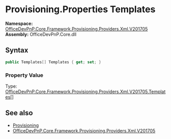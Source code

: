 # Provisioning.Properties Templates
  

**Namespace:** [OfficeDevPnP.Core.Framework.Provisioning.Providers.Xml.V201705](OfficeDevPnP.Core.Framework.Provisioning.Providers.Xml.V201705.md)  
**Assembly:** OfficeDevPnP.Core.dll  
## Syntax
```C#
public Templates[] Templates { get; set; }
```

### Property Value
Type: [OfficeDevPnP.Core.Framework.Provisioning.Providers.Xml.V201705.Templates[]](OfficeDevPnP.Core.Framework.Provisioning.Providers.Xml.V201705.Templates.md)  

## See also
- [Provisioning](OfficeDevPnP.Core.Framework.Provisioning.Providers.Xml.V201705.Provisioning.md) 
- [OfficeDevPnP.Core.Framework.Provisioning.Providers.Xml.V201705](OfficeDevPnP.Core.Framework.Provisioning.Providers.Xml.V201705.md) 
